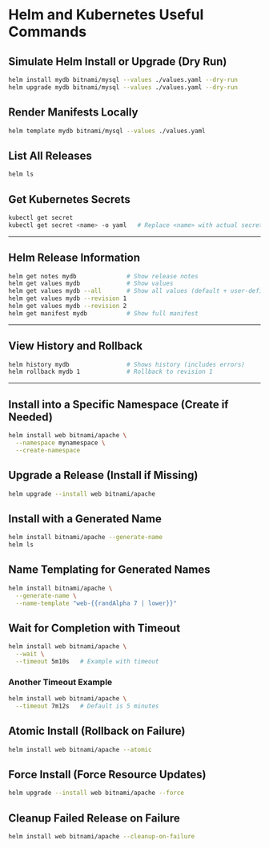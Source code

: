# Helm and Kubernetes Useful Commands

## Simulate Helm Install or Upgrade (Dry Run)

```sh
helm install mydb bitnami/mysql --values ./values.yaml --dry-run
helm upgrade mydb bitnami/mysql --values ./values.yaml --dry-run
```

## Render Manifests Locally

```sh
helm template mydb bitnami/mysql --values ./values.yaml
```

## List All Releases

```sh
helm ls
```

## Get Kubernetes Secrets

```sh
kubectl get secret
kubectl get secret <name> -o yaml   # Replace <name> with actual secret name
```

---

## Helm Release Information

```sh
helm get notes mydb              # Show release notes
helm get values mydb             # Show values
helm get values mydb --all       # Show all values (default + user-defined)
helm get values mydb --revision 1
helm get values mydb --revision 2
helm get manifest mydb           # Show full manifest
```

---

## View History and Rollback

```sh
helm history mydb                # Shows history (includes errors)
helm rollback mydb 1             # Rollback to revision 1
```

---

## Install into a Specific Namespace (Create if Needed)

```sh
helm install web bitnami/apache \
  --namespace mynamespace \
  --create-namespace
```

## Upgrade a Release (Install if Missing)

```sh
helm upgrade --install web bitnami/apache
```

## Install with a Generated Name

```sh
helm install bitnami/apache --generate-name
helm ls
```

## Name Templating for Generated Names

```sh
helm install bitnami/apache \
  --generate-name \
  --name-template "web-{{randAlpha 7 | lower}}"
```

## Wait for Completion with Timeout

```sh
helm install web bitnami/apache \
  --wait \
  --timeout 5m10s   # Example with timeout
```

### Another Timeout Example

```sh
helm install web bitnami/apache \
  --timeout 7m12s   # Default is 5 minutes
```

## Atomic Install (Rollback on Failure)

```sh
helm install web bitnami/apache --atomic
```

## Force Install (Force Resource Updates)

```sh
helm upgrade --install web bitnami/apache --force
```

## Cleanup Failed Release on Failure

```sh
helm install web bitnami/apache --cleanup-on-failure
```
